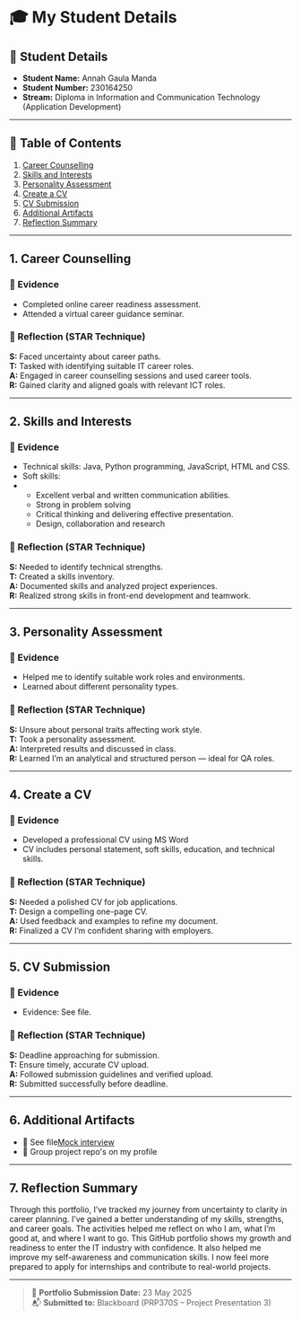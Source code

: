 # 🎓 My Student Details

## 📌 Student Details
- **Student Name:** Annah Gaula Manda
- **Student Number:** 230164250
- **Stream:** Diploma in Information and Communication Technology (Application Development)

---

## 📑 Table of Contents
1. [Career Counselling](#1-career-counselling)
2. [Skills and Interests](#2-skills-and-interests)
3. [Personality Assessment](#3-personality-assessment)
4. [Create a CV](#4-create-a-cv)
5. [CV Submission](#5-cv-submission)
6. [Additional Artifacts](#6-additional-artifacts)
7. [Reflection Summary](#7-reflection-summary)

---

## 1. Career Counselling

### 🧾 Evidence
- Completed online career readiness assessment.
- Attended a virtual career guidance seminar.

### 💬 Reflection (STAR Technique)
**S:** Faced uncertainty about career paths.  
**T:** Tasked with identifying suitable IT career roles.  
**A:** Engaged in career counselling sessions and used career tools.  
**R:** Gained clarity and aligned goals with relevant ICT roles.

---

## 2. Skills and Interests

### 🧾 Evidence
- Technical skills: Java, Python programming, JavaScript, HTML and CSS.
- Soft skills:
- - Excellent verbal and written communication abilities.
  - Strong in problem solving
  - Critical thinking and delivering effective presentation.
  - Design, collaboration and research 

### 💬 Reflection (STAR Technique)
**S:** Needed to identify technical strengths.  
**T:** Created a skills inventory.  
**A:** Documented skills and analyzed project experiences.  
**R:** Realized strong skills in front-end development and teamwork.

---

## 3. Personality Assessment

### 🧾 Evidence
- Helped me to identify suitable work roles and environments.
- Learned about different personality types.

### 💬 Reflection (STAR Technique)
**S:** Unsure about personal traits affecting work style.  
**T:** Took a personality assessment.  
**A:** Interpreted results and discussed in class.  
**R:** Learned I’m an analytical and structured person — ideal for QA roles.

---

## 4. Create a CV

### 🧾 Evidence
- Developed a professional CV using MS Word 
- CV includes personal statement, soft skills, education, and technical skills.

### 💬 Reflection (STAR Technique)
**S:** Needed a polished CV for job applications.  
**T:** Design a compelling one-page CV.  
**A:** Used feedback and examples to refine my document.  
**R:** Finalized a CV I’m confident sharing with employers.

---

## 5. CV Submission

### 🧾 Evidence
- Evidence: See file.

### 💬 Reflection (STAR Technique)
**S:** Deadline approaching for submission.  
**T:** Ensure timely, accurate CV upload.  
**A:** Followed submission guidelines and verified upload.  
**R:** Submitted successfully before deadline.

---

## 6. Additional Artifacts

- 🎥 See file[Mock interview](#)
- 📸 Group project repo's on my profile
  
---

## 7. Reflection Summary

Through this portfolio, I’ve tracked my journey from uncertainty to clarity in career planning. I’ve gained a better understanding of my skills, strengths, and career goals. The activities helped me reflect on who I am, what I’m good at, and where I want to go. This GitHub portfolio shows my growth and readiness to enter the IT industry with confidence.
It also helped me improve my self-awareness and communication skills.
I now feel more prepared to apply for internships and contribute to real-world projects.

---

> 🔗 **Portfolio Submission Date:** 23 May 2025  
> 📬 **Submitted to:** Blackboard (PRP370S – Project Presentation 3)

